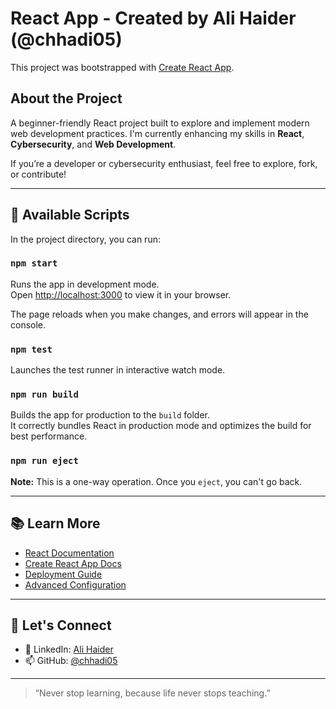 # React App - Created by Ali Haider (@chhadi05)

This project was bootstrapped with [Create React App](https://github.com/facebook/create-react-app).

## About the Project

A beginner-friendly React project built to explore and implement modern web development practices. I'm currently enhancing my skills in **React**, **Cybersecurity**, and **Web Development**.

If you’re a developer or cybersecurity enthusiast, feel free to explore, fork, or contribute!

---

## 📜 Available Scripts

In the project directory, you can run:

### `npm start`
Runs the app in development mode.  
Open [http://localhost:3000](http://localhost:3000) to view it in your browser.

The page reloads when you make changes, and errors will appear in the console.

### `npm test`
Launches the test runner in interactive watch mode.

### `npm run build`
Builds the app for production to the `build` folder.  
It correctly bundles React in production mode and optimizes the build for best performance.

### `npm run eject`
**Note:** This is a one-way operation. Once you `eject`, you can't go back.

---

## 📚 Learn More

- [React Documentation](https://reactjs.org/)
- [Create React App Docs](https://facebook.github.io/create-react-app/docs/getting-started)
- [Deployment Guide](https://facebook.github.io/create-react-app/docs/deployment)
- [Advanced Configuration](https://facebook.github.io/create-react-app/docs/advanced-configuration)

---

## 🤝 Let's Connect

- 💼 LinkedIn: [Ali Haider](https://www.linkedin.com/in/ali-haider-05ah05/)
- 📫 GitHub: [@chhadi05](https://github.com/chhadi05)

---

> “Never stop learning, because life never stops teaching.”  
